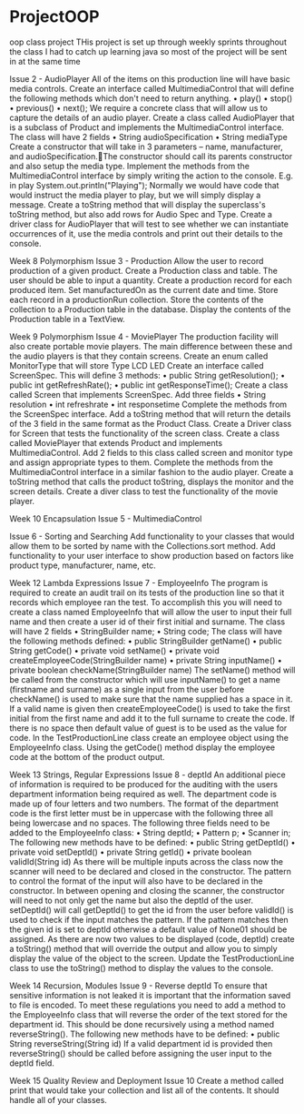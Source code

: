 # ProjectOOP
oop class project 
THis project is set up through weekly sprints throughout the class
I had to catch up learning java so most of the project will be sent in at the same time 

Issue 2 - AudioPlayer 
All of the items on this production line will have basic media controls. Create an interface called MultimediaControl that will define the following methods which don't need to return anything.
	• play()
	• stop()
	• previous()
	• next();
We require a concrete class that will allow us to capture the details of an audio player. Create a class called AudioPlayer that is a subclass of Product and implements the MultimediaControl interface.
The class will have 2 fields
	• String audioSpecification
	• String mediaType
Create a constructor that will take in 3 parameters – name, manufacturer, and audioSpecification.The constructor should call its parents constructor and also setup the media type.
Implement the methods from the MultimediaControl interface by simply writing the action to the console.
	E.g. in play System.out.println("Playing"); Normally we would have code that would instruct the media player to play, but we will simply display a message.
Create a toString method that will display the superclass's toString method, but also add rows for Audio Spec and Type.
Create a driver class for AudioPlayer that will test to see whether we can instantiate occurrences of it, use the media controls and print out their details to the console.

Week 8 Polymorphism
Issue 3 - Production
Allow the user to record production of a given product. Create a Production class and table. The user should be able to input a quantity. Create a production record for each produced item. Set manufacturedOn as the current date and time. Store each record in a productionRun collection. Store the contents of the collection to a Production table in the database. Display the contents of the Production table in a TextView. 

Week 9 Polymorphism
Issue 4 - MoviePlayer
The production facility will also create portable movie players. The main difference between these and the audio players is that they contain screens. Create an enum called MonitorType that will store
	Type
	LCD
	LED
Create an interface called ScreenSpec. This will define 3 methods:
	• public String getResolution();
	• public int getRefreshRate();
	• public int getResponseTime();
Create a class called Screen that implements ScreenSpec. Add three fields
	• String resolution
	• int refreshrate
	• int responsetime
Complete the methods from the ScreenSpec interface.
Add a toString method that will return the details of the 3 field in the same format as the Product Class.
Create a Driver class for Screen that tests the functionality of the screen class.
Create a class called MoviePlayer that extends Product and implements MultimediaControl. Add 2 fields to this class called screen and monitor type and assign appropriate types to them.
Complete the methods from the MultimediaControl interface in a similar fashion to the audio player.
Create a toString method that calls the product toString, displays the monitor and the screen details.
Create a diver class to test the functionality of the movie player.

Week 10 Encapsulation
Issue 5 - MultimediaControl 

Issue 6 - Sorting and Searching
Add functionality to your classes that would allow them to be sorted by name with the Collections.sort method.
Add functionality to your user interface to show production based on factors like product type, manufacturer, name, etc.

Week 12 Lambda Expressions
Issue 7 - EmployeeInfo 
The program is required to create an audit trail on its tests of the production line so that it records which employee ran the test. To accomplish this you will need to create a class named EmployeeInfo that will allow the user to input their full name and then create a user id of their first initial and surname.
The class will have 2 fields
	• StringBuilder name;
	• String code;
The class will have the following methods defined:
	• public StringBuilder getName()
	• public String getCode()
	• private void setName()
	• private void createEmployeeCode(StringBuilder name)
	• private String inputName()
	• private boolean checkName(StringBuilder name)
The setName() method will be called from the constructor which will use inputName() to get a name (firstname and surname) as a single input from the user before checkName() is used to make sure that the name supplied has a space in it.
If a valid name is given then createEmployeeCode() is used to take the first initial from the first name and add it to the full surname to create the code. If there is no space then default value of guest is to be used as the value for code.
In the TestProductionLine class create an employee object using the EmployeeInfo class. Using the getCode() method display the employee code at the bottom of the product output.

Week 13 Strings, Regular Expressions
Issue 8 - deptId
An additional piece of information is required to be produced for the auditing with the users department information being required as well. The department code is made up of four letters and two numbers.
The format of the department code is the first letter must be in uppercase with the following three all being lowercase and no spaces.
The following three fields need to be added to the EmployeeInfo class:
	• String deptId;
	• Pattern p;
	• Scanner in;
The following new methods have to be defined:
	• public String getDeptId()
	• private void setDeptId()
	• private String getId()
	• private boolean validId(String id)
As there will be multiple inputs across the class now the scanner will need to be declared and closed in the constructor. The pattern to control the format of the input will also have to be declared in the constructor. In between opening and closing the scanner, the constructor will need to not only get the name but also the deptId of the user.
setDeptId() will call getDeptId() to get the id from the user before validId() is used to check if the input matches the pattern. If the pattern matches then the given id is set to deptId otherwise a default value of None01 should be assigned. 
As there are now two values to be displayed (code, deptId) create a toString() method that will override the output and allow you to simply display the value of the object to the screen.
Update the TestProductionLine class to use the toString() method to display the values to the console.

Week 14 Recursion, Modules
Issue 9 - Reverse deptId
To ensure that sensitive information is not leaked it is important that the information saved to file is encoded. To meet these regulations you need to add a method to the EmployeeInfo class that will reverse the order of the text stored for the department id. This should be done recursively using a method named reverseString().
The following new methods have to be defined:
	• public String reverseString(String id)
If a valid department id is provided then reverseString() should be called before assigning the user input to the deptId field.

Week 15 Quality Review and Deployment
Issue 10 
Create a method called print that would take your collection and list all of the contents. It should handle all of your classes.
